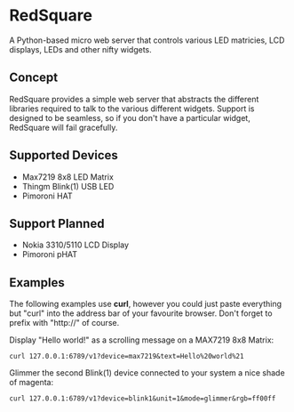 # RedSquare

A Python-based micro web server that controls various LED matricies, LCD displays, LEDs and other nifty widgets.

## Concept

RedSquare provides a simple web server that abstracts the different libraries required to talk to the various different widgets.  Support is designed to be seamless, so if you don't have a particular widget, RedSquare will fail gracefully.

## Supported Devices

- Max7219 8x8 LED Matrix
- Thingm Blink(1) USB LED
- Pimoroni HAT

## Support Planned

- Nokia 3310/5110 LCD Display
- Pimoroni pHAT

## Examples

The following examples use **curl**, however you could just paste everything but "curl" into the address bar of your favourite browser.  Don't forget to prefix with "http://" of course.

Display "Hello world!" as a scrolling message on a MAX7219 8x8 Matrix:

```curl 127.0.0.1:6789/v1?device=max7219&text=Hello%20world%21```

Glimmer the second Blink(1) device connected to your system a nice shade of magenta:

```curl 127.0.0.1:6789/v1?device=blink1&unit=1&mode=glimmer&rgb=ff00ff```





